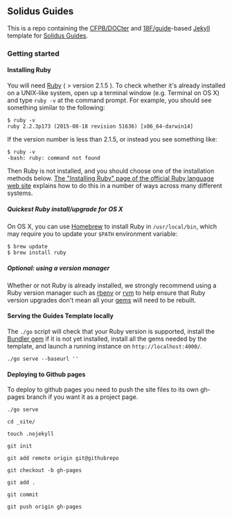 ## Solidus Guides

This is a repo containing the
[CFPB/DOCter](https://github.com/CFPB/DOCter) and [18F/guide](https://github.com/18F/guides-template/)-based
[Jekyll](http://jekyllrb.com/) template for
[Solidus Guides](http://ajkamel.github.io/solidus-guides/).

### Getting started



#### Installing Ruby

You will need [Ruby](https://www.ruby-lang.org) ( > version 2.1.5 ). To check
whether it's already installed on a UNIX-like system, open up a terminal
window (e.g. Terminal on OS X) and type `ruby -v` at the command prompt. For
example, you should see something similar to the following:

```shell
$ ruby -v
ruby 2.2.3p173 (2015-08-18 revision 51636) [x86_64-darwin14]
```

If the version number is less than 2.1.5, or instead you see something like:

```shell
$ ruby -v
-bash: ruby: command not found
```

Then Ruby is not installed, and you should choose one of the installation
methods below. [The "Installing Ruby" page of the official
Ruby language web
site](https://www.ruby-lang.org/en/documentation/installation/) explains how
to do this in a number of ways across many different systems.

##### Quickest Ruby install/upgrade for OS X

On OS X, you can use [Homebrew](http://brew.sh/) to install Ruby in
`/usr/local/bin`, which may require you to update your `$PATH` environment
variable:

```shell
$ brew update
$ brew install ruby
```

##### Optional: using a version manager

Whether or not Ruby is already installed, we strongly recommend using a Ruby
version manager such as [rbenv](https://github.com/sstephenson/rbenv) or
[rvm](https://rvm.io/) to help ensure that Ruby version upgrades don't mean
all your [gems](https://rubygems.org/) will need to be rebuilt.

#### Serving the Guides Template locally


The `./go` script will check that your Ruby version is supported, install the
[Bundler gem](http://bundler.io/) if it is not yet installed, install all the
gems needed by the template, and launch a running instance on
`http://localhost:4000/`.

`./go serve --baseurl ''`


#### Deploying to Github pages

To deploy to github pages you need to push the site files to its own gh-pages branch if you want it as a project page.

`./go serve`

`cd _site/`

`touch .nojekyll`

`git init`

`git add remote origin git@githubrepo`

`git checkout -b gh-pages`

`git add .`

`git commit`

`git push origin gh-pages`
